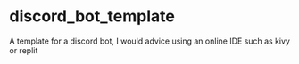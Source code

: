 # discord_bot_template
A template for a discord bot, 
I would advice using an online IDE such as kivy or replit
